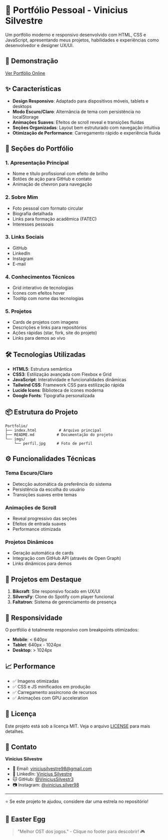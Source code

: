 # 🌟 Portfólio Pessoal - Vinicius Silvestre

Um portfólio moderno e responsivo desenvolvido com HTML, CSS e JavaScript, apresentando meus projetos, habilidades e experiências como desenvolvedor e designer UX/UI.

## 🚀 Demonstração

[Ver Portfólio Online](https://viniciussilvestr3.github.io/Portfolio/) <!-- Substitua pela URL real do seu portfólio -->

## ✨ Características

- **Design Responsivo**: Adaptado para dispositivos móveis, tablets e desktops
- **Modo Escuro/Claro**: Alternância de tema com persistência no localStorage
- **Animações Suaves**: Efeitos de scroll reveal e transições fluidas
- **Seções Organizadas**: Layout bem estruturado com navegação intuitiva
- **Otimização de Performance**: Carregamento rápido e experiência fluida

## 🎨 Seções do Portfólio

### 1. **Apresentação Principal**

- Nome e título profissional com efeito de brilho
- Botões de ação para GitHub e contato
- Animação de chevron para navegação

### 2. **Sobre Mim**

- Foto pessoal com formato circular
- Biografia detalhada
- Links para formação acadêmica (FATEC)
- Interesses pessoais

### 3. **Links Sociais**

- GitHub
- LinkedIn
- Instagram
- E-mail

### 4. **Conhecimentos Técnicos**

- Grid interativo de tecnologias
- Ícones com efeitos hover
- Tooltip com nome das tecnologias

### 5. **Projetos**

- Cards de projetos com imagens
- Descrições e links para repositórios
- Ações rápidas (star, fork, site do projeto)
- Links para demos ao vivo

## 🛠️ Tecnologias Utilizadas

- **HTML5**: Estrutura semântica
- **CSS3**: Estilização avançada com Flexbox e Grid
- **JavaScript**: Interatividade e funcionalidades dinâmicas
- **Tailwind CSS**: Framework CSS para estilização rápida
- **Lucide Icons**: Biblioteca de ícones moderna
- **Google Fonts**: Tipografia personalizada

## 📦 Estrutura do Projeto

```
Portfolio/
├── index.html          # Arquivo principal
├── README.md          # Documentação do projeto
└── imgs/
    └── perfil.jpg     # Foto de perfil
```

## ⚙️ Funcionalidades Técnicas

### Tema Escuro/Claro

- Detecção automática da preferência do sistema
- Persistência da escolha do usuário
- Transições suaves entre temas

### Animações de Scroll

- Reveal progressivo das seções
- Efeitos de entrada suaves
- Performance otimizada

### Projetos Dinâmicos

- Geração automática de cards
- Integração com GitHub API (através de Open Graph)
- Links dinâmicos para demos

## 🎯 Projetos em Destaque

1. **Bikcraft**: Site responsivo focado em UX/UI
2. **SilversFy**: Clone do Spotify com player funcional
3. **Faltatron**: Sistema de gerenciamento de presença

## 📱 Responsividade

O portfólio é totalmente responsivo com breakpoints otimizados:

- **Mobile**: < 640px
- **Tablet**: 640px - 1024px
- **Desktop**: > 1024px

## 📈 Performance

- ✅ Imagens otimizadas
- ✅ CSS e JS minificados em produção
- ✅ Carregamento assíncrono de recursos
- ✅ Animações com GPU acceleration

## 📝 Licença

Este projeto está sob a licença MIT. Veja o arquivo [LICENSE](LICENSE) para mais detalhes.

## 📧 Contato

**Vinicius Silvestre**

- 📧 Email: viniciusilvestre98@gmail.com
- 💼 LinkedIn: [Vinicius Silvestre](https://www.linkedin.com/in/vinicius-silvestre-a737a9239/)
- 🐱 GitHub: [@ViniciusSilvestr3](https://github.com/ViniciusSilvestr3)
- 📷 Instagram: [@vinicius.silver98](https://www.instagram.com/vinicius.silver98/)

---

⭐ Se este projeto te ajudou, considere dar uma estrela no repositório!

## 🎵 Easter Egg

> "Melhor OST dos jogos." - Clique no footer para descobrir! 🎮
